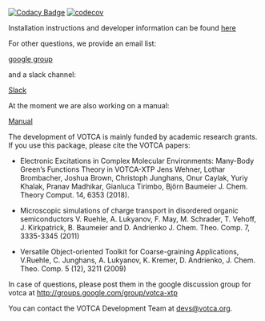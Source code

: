 [![Codacy Badge](https://api.codacy.com/project/badge/Grade/61fbe7164ec2418b9a7de20bd0453d8b)](https://app.codacy.com/app/JoshuaSBrown/xtp?utm_source=github.com&utm_medium=referral&utm_content=votca/xtp&utm_campaign=Badge_Grade_Dashboard)
[![codecov](https://codecov.io/gh/votca/xtp/branch/master/graph/badge.svg)](https://codecov.io/gh/votca/xtp)

Installation instructions and developer information can be found
[here](https://github.com/votca/votca/blob/master/share/doc/INSTALL.md)

For other questions, we provide an email list:

[google group](https://groups.google.com/forum/?hl=de#!forum/votca-xtp)

and a slack channel:

[Slack](https://votca.slack.com/messages/C7XVBE9EG/?)

At the moment we are also working on a manual:

[Manual](http://doc.votca.org/xtp-manual.pdf)

The development of VOTCA is mainly funded by academic research grants. If you
use this package, please cite the VOTCA papers:

- Electronic Excitations in Complex Molecular Environments: Many-Body Green’s
  Functions Theory in VOTCA-XTP Jens Wehner, Lothar Brombacher, Joshua Brown,
  Christoph Junghans, Onur Caylak, Yuriy Khalak, Pranav Madhikar, Gianluca
  Tirimbo, Björn Baumeier J. Chem. Theory Comput. 14, 6353 (2018).

- Microscopic simulations of charge transport in disordered organic
  semiconductors V. Ruehle, A. Lukyanov, F. May, M. Schrader, T. Vehoff, J.
  Kirkpatrick, B. Baumeier and D. Andrienko J. Chem. Theo. Comp. 7, 3335-3345
  (2011)

- Versatile Object-oriented Toolkit for Coarse-graining Applications, V.Ruehle,
  C. Junghans, A. Lukyanov, K. Kremer, D. Andrienko, J. Chem. Theo. Comp. 5
  (12), 3211 (2009)

In case of questions, please post them in the google discussion group for votca
at http://groups.google.com/group/votca-xtp

You can contact the VOTCA Development Team at devs@votca.org.
